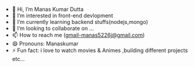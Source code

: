 - 👋 Hi, I’m Manas Kumar Dutta
- 👀 I’m interested in front-end devlopment
- 🌱 I’m currently learning backend stuffs(nodejs,mongo)
- 💞️ I’m looking to collaborate on ...
- 📫 How to reach me (gmail-manas5226j@gmail.com)
- 😄 Pronouns: Manaskumar
- ⚡ Fun fact: i love to watch movies & Animes ,building different projects etc...

<!---
manaskumar01/manaskumar01 is a ✨ special ✨ repository because its `README.md` (this file) appears on your GitHub profile.
You can click the Preview link to take a look at your changes.
--->
